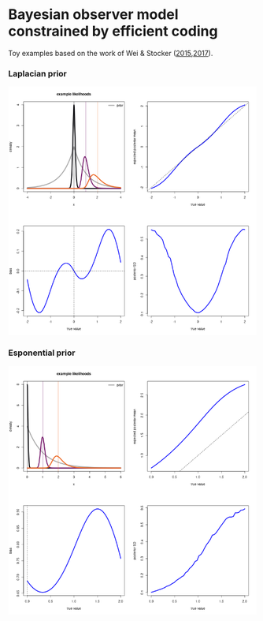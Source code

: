 # Bayesian observer model constrained by efficient coding

Toy examples based on the work of Wei & Stocker ([2015](https://doi.org/10.1038/nn.4105),[2017](https://doi.org/10.1073/pnas.1619153114)).

### Laplacian prior
![Laplacian prior](./laplacian_prior.png)

### Esponential prior
![Exponential prior](./exponential_prior.png)

